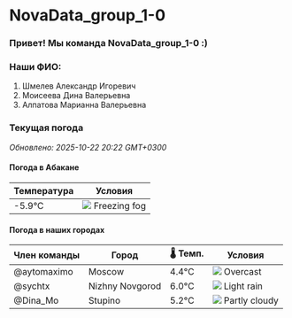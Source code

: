 # NovaData_group_1-0
### Привет! Мы команда NovaData_group_1-0 :)

### Наши ФИО:
1. Шмелев Александр Игоревич
2. Моисеева Дина Валерьевна
3. Алпатова Марианна Валерьевна

### Текущая погода
<!-- WEATHER:START -->
_Обновлено: 2025-10-22 20:22 GMT+0300_

#### Погода в Абакане

| Температура | Условия |
|-------------|----------|
| -5.9°C     | ![](https://cdn.weatherapi.com/weather/64x64/night/260.png) Freezing fog |

#### Погода в наших городах

| Член команды  | Город               | 🌡️ Темп.  | Условия          |
|---------------|---------------------|-----------|--------------------|
| @aytomaximo    | Moscow              |    4.4°C | ![](https://cdn.weatherapi.com/weather/64x64/night/122.png) Overcast     |
| @sychtx        | Nizhny Novgorod     |    6.0°C | ![](https://cdn.weatherapi.com/weather/64x64/night/296.png) Light rain   |
| @Dina_Mo       | Stupino             |    5.2°C | ![](https://cdn.weatherapi.com/weather/64x64/night/116.png) Partly cloudy |

<!-- WEATHER:END -->
